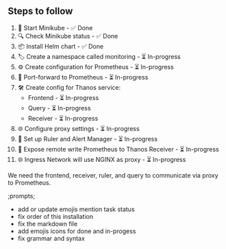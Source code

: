 ## Steps to follow

1. 🚀 Start Minikube - ✅ Done
2. 🔍 Check Minikube status - ✅ Done
3. 📦 Install Helm chart - ✅ Done
4. 🏷️ Create a namespace called monitoring - ⏳ In-progress
5. ⚙️ Create configuration for Prometheus - ⏳ In-progress
6. 🔄 Port-forward to Prometheus - ⏳ In-progress
7. 🛠️ Create config for Thanos service:
    - Frontend - ⏳ In-progress
    - Query - ⏳ In-progress
    - Receiver - ⏳ In-progress
8. 🌐 Configure proxy settings - ⏳ In-progress
9. 📏 Set up Ruler and Alert Manager - ⏳ In-progress
10. 📡 Expose remote write Prometheus to Thanos Receiver - ⏳ In-progress
11. 🌐 Ingress Network will use NGINX as proxy - ⏳ In-progress

We need the frontend, receiver, ruler, and query to communicate via proxy to Prometheus.

;prompts;
- add or update emojis mention task status
- fix order of this installation
- fix the markdown file
- add emojis icons for done and in-progess
- fix grammar and syntax   